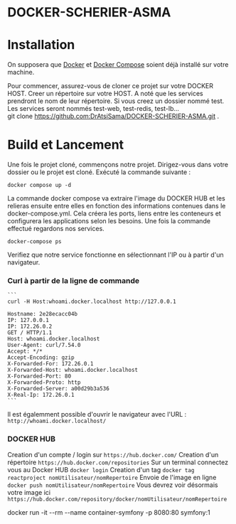 # DOCKER-SCHERIER-ASMA
# Installation
On supposera que [Docker](https://docs.docker.com/installation/) et [Docker Compose](https://docs.docker.com/compose/install/) soient déjà installé sur votre machine. 

Pour commencer, assurez-vous de cloner ce projet sur votre DOCKER HOST. Creer un répertoire sur votre HOST. A noté que les services prendront le nom de leur répertoire. Si vous creez un dossier nommé test. Les services seront nommés test-web, test-redis, test-lb...     
    git clone https://github.com:DrAtsiSama/DOCKER-SCHERIER-ASMA.git .
    

# Build et Lancement
Une fois le projet cloné, commençons notre projet. Dirigez-vous dans votre dossier ou le projet est cloné. 
Exécuté la commande suivante :     

    docker compose up -d

La commande docker compose va extraire l'image du DOCKER HUB et les relieras ensuite entre elles en fonction des informations contenues dans le docker-compose.yml.
Cela créera les ports, liens entre les conteneurs et configurera les applications selon les besoins.
Une fois la commande effectué regardons nos services.

    docker-compose ps

Verifiez que notre service fonctionne en sélectionnant l'IP ou à partir d'un navigateur.

### Curl à partir de la ligne de commande
    
    ```
    curl -H Host:whoami.docker.localhost http://127.0.0.1
    
    Hostname: 2e28ecacc04b
    IP: 127.0.0.1
    IP: 172.26.0.2
    GET / HTTP/1.1
    Host: whoami.docker.localhost
    User-Agent: curl/7.54.0
    Accept: */*
    Accept-Encoding: gzip
    X-Forwarded-For: 172.26.0.1
    X-Forwarded-Host: whoami.docker.localhost
    X-Forwarded-Port: 80
    X-Forwarded-Proto: http
    X-Forwarded-Server: a00d29b3a536
    X-Real-Ip: 172.26.0.1
    ``` 
    
Il est égalemment possible d'ouvrir le navigateur avec l'URL : `http://whoami.docker.localhost/`

### DOCKER HUB

Creation d'un compte / login sur `https://hub.docker.com/`
Creation d'un répertoire `https://hub.docker.com/repositories`
Sur un terminal connectez vous au Docker HUB `docker login`
Creation d'un tag `docker tag reactproject nomUtilisateur/nomRepertoire`
Envoie de l'image en ligne `docker push nomUtilisateur/nomRepertoire`
Vous devrez voir désormais votre image ici `https://hub.docker.com/repository/docker/nomUtilisateur/nomRepertoire`

 docker run -it --rm --name container-symfony -p 8080:80 symfony:1